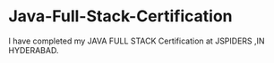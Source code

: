# Java-Full-Stack-Certification
I have completed my JAVA FULL STACK Certification at JSPIDERS ,IN HYDERABAD.
